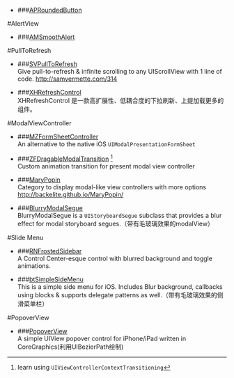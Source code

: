 * ###[APRoundedButton](https://github.com/elpsk/APRoundedButton)
  
  
#AlertView  
  
* ###[AMSmoothAlert](https://github.com/mtonio91/AMSmoothAlert)  
  
  
#PullToRefresh  
  
* ###[SVPullToRefresh](https://github.com/samvermette/SVPullToRefresh)  
  Give pull-to-refresh & infinite scrolling to any UIScrollView with 1 line of code. 
<http://samvermette.com/314>
![]()  
  
* ###[XHRefreshControl](https://github.com/xhzengAIB/XHRefreshControl)  
  XHRefreshControl 是一款高扩展性、低耦合度的下拉刷新、上提加载更多的组件。  
  
  
#ModalViewController  
  
* ###[MZFormSheetController](https://github.com/m1entus/MZFormSheetController)  
  An alternative to the native iOS `UIModalPresentationFormSheet`  
  
* ###[ZFDragableModalTransition](https://github.com/zoonooz/ZFDragableModalTransition)  [^gtd1]  
  Custom animation transition for present modal view controller  
[^gtd1]: learn using `UIViewControllerContextTransitioning`  
  
* ###[MaryPopin](https://github.com/Backelite/MaryPopin)  
  Category to display modal-like view controllers with more options 
<http://backelite.github.io/MaryPopin/>  
  
* ###[BlurryModalSegue](https://github.com/Citrrus/BlurryModalSegue)  
  BlurryModalSegue is a `UIStoryboardSegue` subclass that provides a blur effect for modal storyboard segues.（带有毛玻璃效果的modalView）  
  
  
#Slide Menu    
  
* ###[RNFrostedSidebar](https://github.com/rnystrom/RNFrostedSidebar)  
  A Control Center-esque control with blurred background and toggle animations.
  
* ###[btSimpleSideMenu](https://github.com/balram3429/btSimpleSideMenu)  
  This is a simple side menu for iOS. Includes Blur background, callbacks using blocks & supports delegate patterns as well.（带有毛玻璃效果的侧滑菜单栏）    
  
  
#PopoverView  
  
* ###[PopoverView](https://github.com/runway20/PopoverView)  
A simple UIView popover control for iPhone/iPad written in CoreGraphics(利用UIBezierPath绘制)
  

